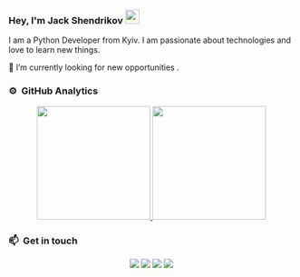 ### Hey, I'm Jack Shendrikov <img src="https://media.giphy.com/media/hvRJCLFzcasrR4ia7z/giphy.gif" width="25px">

I am a Python Developer from Kyiv. I am passionate about technologies and love to learn new things.

🔭 I’m currently looking for new opportunities .

### ⚙️ &nbsp;GitHub Analytics

<p align="center">
<a href="https://github.com/JackShen1">
  <img height="200em" src="https://github-readme-stats-eight-theta.vercel.app/api?username=JackShen1&hide=issues&show_icons=true&theme=algolia&include_all_commits=true&count_private=true"/>
  <img height="200em" src="https://github-readme-stats-eight-theta.vercel.app/api/top-langs/?username=JackShen1&layout=compact&langs_count=10&theme=algolia"/>
</a>
</p>

### 📫 &nbsp;Get in touch

<p align="center">
<a href="https://www.linkedin.com/in/yevhenii-shendrikov-6795291b8/"><img src="https://img.shields.io/badge/-Jack%20Shendrikov-0077B5?style=flat&logo=Linkedin&logoColor=white"/></a>
<a href="mailto:jackshendrikov@gmail.com"><img src="https://img.shields.io/badge/-Jack%20Shendrikov-D14836?style=flat&logo=Gmail&logoColor=white"/></a>
<a href="https://www.facebook.com/jack.shendrikov"><img src="https://img.shields.io/badge/-Jack%20Shendrikov-1877F2?style=flat&logo=Facebook&logoColor=white"/></a>
<a href="https://t.me/jackshen"><img src="https://img.shields.io/badge/-@jackshen-0088cc?style=flat&logo=Telegram&logoColor=white"/></a>
</p>
